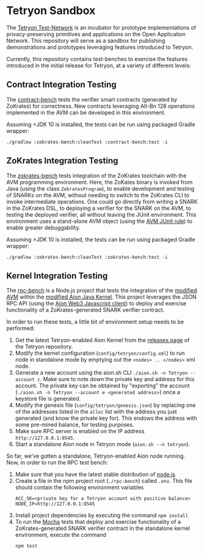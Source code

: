 # Tetryon Sandbox

The [Tetryon Test-Network](https://github.com/aionnetwork/tetryon) is an incubator for prototype implementations of privacy-preserving primitives and applications on the Open Application Network. This repository will serve as a sandbox for publishing demonstrations and prototypes leveraging features introduced to Tetryon.  

Currently, this repository contains test-benches to exercise the features introduced in the initial release for Tetryon, at a variety of different levels:  

## Contract Integration Testing

The [contract-bench](https://github.com/aionnetwork/tetryon-bench/tree/master/contract-bench) tests the verifier smart contracts (generated by ZoKrates) for correctness. New contracts leveraging Alt-Bn 128 operations implemented in the AVM can be developed in this environment.  

Assuming >JDK 10 is installed, the tests can be run using packaged Gradle wrapper: 
```
./gradlew :zokrates-bench:cleanTest :contract-bench:test -i
```

## ZoKrates Integration Testing

The [zokrates-bench](https://github.com/aionnetwork/tetryon-bench/tree/master/zokrates-bench) tests integration of the ZoKrates toolchain with the AVM programming environment. Here, the ZoKates binary is invoked from Java (using the class `ZokratesProgram`), to enable development and testing of SNARKs on the AVM, without needing to switch to the ZoKrates CLI to invoke intermediate operations. One could go directly from writing a SNARK in the ZoKrates DSL, to deploying a verifier for the SNARK on the AVM, to testing the deployed verifier, all without leaving the JUnit environment. This environment uses a stand-alone AVM object (using the [AVM JUnit rule](https://blog.aion.network/debugging-avm-contracts-4a3256e86221)) to enable greater debuggability.  

Assuming >JDK 10 is installed, the tests can be run using packaged Gradle wrapper: 
```
./gradlew :zokrates-bench:cleanTest :zokrates-bench:test -i
```

## Kernel Integration Testing

The [rpc-bench](https://github.com/aionnetwork/tetryon-bench/tree/master/rpc-bench) is a Node.js project that tests the integration of the [modified AVM](https://github.com/ali-sharif/avm) within the [modified Aion Java Kernel](https://github.com/aionnetwork/aion/tree/tetryon). This project leverages the JSON RPC API (using the [Aion Web3 Javascript client](https://www.npmjs.com/package/aion-web3)) to deploy and exercise functionality of a  ZoKrates-generated SNARK verifier contract. 

In order to run these tests, a little bit of environment setup needs to be performed: 

1. Get the latest Tetryon-enabled Aion Kernel from the [releases page](https://github.com/aionnetwork/tetryon/releases) of the Tetryon repository. 
2. Modify the kernel configuration (`config/tetryon/config.xml`) to run node in standalone mode by emptying out the `<nodes> .. </nodes>` xml node.
3. Generate a new account using the aion.sh CLI `./aion.sh -n Tetryon --account c`. Make sure to note down the private key and address for this account. The private key can be obtained by "exporting" the account (`./aion.sh -n Tetryon --account e <generated address>`) once a keystore file is generated.
4. Modify the genesis file (`config/tetryon/genesis.json`) by replacing one of the addresses listed in the `alloc` list with the address you just generated (and know the private key for). This endows the address with some pre-mined balance, for testing purposes.
5. Make sure RPC server is enabled on the IP address `http://127.0.0.1:8545`.  
6. Start a standalone Aion node in Tetryon mode (`aion.sh --n tetryon`).

So far, we've gotten a standalone, Tetryon-enabled Aion node running. Now, in order to run the RPC test bench: 

1. Make sure that you have the latest stable distribution of [node.js](https://github.com/nvm-sh/nvm)
2. Create a file in the npm project root (`./rpc-bench`) called `.env`. This file should contain the following environment variables
    ```
    ACC_SK=<private key for a Tetryon account with positive balance>
    NODE_IP=http://127.0.0.1:8545
    ```
3. Install project dependencies by executing the command `npm install`
4. To run the [Mocha](https://mochajs.org/) tests that deploy and exercise functionality of a ZoKrates-generated SNARK verifier contract in the standalone kernel environment, execute the command 
    ```
    npm test
    ```







